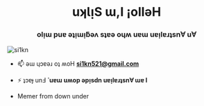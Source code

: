 <h1 align="center">uʞƖᴉS ɯ,I ¡ollǝH</h1>
<h3 align="center">olᴉɯ puɐ ǝʇᴉɯᴉƃǝʌ sʇɐǝ oɥʍ uɐɯ uɐᴉlɐɹʇsn∀ u∀</h3>

<p align="left"> <img src="https://komarev.com/ghpvc/?username=si1kn&label=Profile%20views&color=0e75b6&style=flat" alt="si1kn" /> </p>

- 📫 ǝɯ ɥɔɐǝɹ oʇ ʍoH **si1kn521@gmail.com**

- ⚡ ʇɔɐɟ unℲ  **˙uɐɯ uʍop ǝpᴉsdn uɐᴉlɐɹʇsn∀ ɯɐ I**

- Memer from down under
